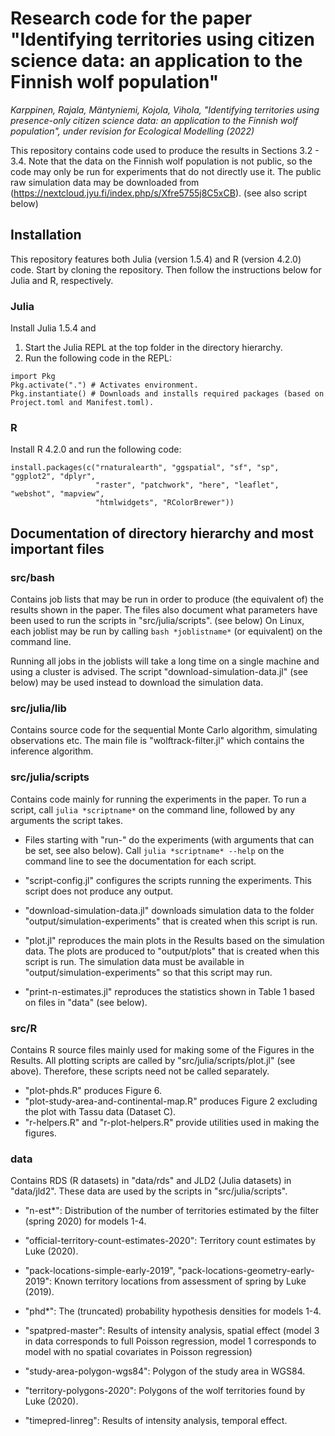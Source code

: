 # Research code for the paper "Identifying territories using citizen science data: an application to the Finnish wolf population"

_Karppinen, Rajala, Mäntyniemi, Kojola, Vihola, "Identifying territories using presence-only citizen science data: an application to the Finnish wolf population", under revision for Ecological Modelling (2022)_

This repository contains code used to produce the results in Sections 3.2 - 3.4.
Note that the data on the Finnish wolf population is not public, so the code may only be run for experiments that do not directly use it. 
The public raw simulation data may be downloaded from (https://nextcloud.jyu.fi/index.php/s/Xfre5755j8C5xCB). (see also script below)

## Installation 

This repository features both Julia (version 1.5.4) and R (version 4.2.0) code. Start by cloning the repository.
Then follow the instructions below for Julia and R, respectively.

### Julia
Install Julia 1.5.4 and

1. Start the Julia REPL at the top folder in the directory hierarchy.
2. Run the following code in the REPL: 
```
import Pkg
Pkg.activate(".") # Activates environment.
Pkg.instantiate() # Downloads and installs required packages (based on Project.toml and Manifest.toml).
```

### R
Install R 4.2.0 and run the following code: 
```
install.packages(c("rnaturalearth", "ggspatial", "sf", "sp", "ggplot2", "dplyr",
                   "raster", "patchwork", "here", "leaflet", "webshot", "mapview",
                   "htmlwidgets", "RColorBrewer"))
```

## Documentation of directory hierarchy and most important files

### src/bash

Contains job lists that may be run in order to produce (the equivalent of) the results shown in the
paper. The files also document what parameters have been used to run the scripts in "src/julia/scripts". (see below)
On Linux, each joblist may be run by calling `bash *joblistname*` (or equivalent) on the command line.

Running all jobs in the joblists will take a long time on a single machine and using a cluster
is advised. 
The script "download-simulation-data.jl" (see below) may be used instead to download the simulation data.

### src/julia/lib

Contains source code for the sequential Monte Carlo algorithm, simulating observations etc. 
The main file is "wolftrack-filter.jl" which contains the inference algorithm.

### src/julia/scripts

Contains code mainly for running the experiments in the paper.
To run a script, call `julia *scriptname*` on the command line, followed by any arguments the script takes.

* Files starting with "run-" do the experiments (with arguments that can be set, see also below).
Call `julia *scriptname* --help` on the command line to see the documentation for each script.

* "script-config.jl" configures the scripts running the experiments. This script does not produce any output. 

* "download-simulation-data.jl" downloads simulation data to the folder "output/simulation-experiments"
that is created when this script is run. 

* "plot.jl" reproduces the main plots in the Results based on the simulation data. The plots
are produced to "output/plots" that is created when this script is run. The simulation
data must be available in "output/simulation-experiments" so that this script may run.

* "print-n-estimates.jl" reproduces the statistics shown in Table 1 based on files in "data" (see below).

### src/R

Contains R source files mainly used for making some of the Figures in the Results. 
All plotting scripts are called by "src/julia/scripts/plot.jl" (see above).
Therefore, these scripts need not be called separately.

* "plot-phds.R" produces Figure 6.
* "plot-study-area-and-continental-map.R" produces Figure 2 excluding the plot with Tassu data (Dataset C).
* "r-helpers.R" and "r-plot-helpers.R" provide utilities used in making the figures.

### data

Contains RDS (R datasets) in "data/rds" and JLD2 (Julia datasets) in "data/jld2".
These data are used by the scripts in "src/julia/scripts".

* "n-est*": Distribution of the number of territories estimated by the filter (spring 2020) for models 1-4.

* "official-territory-count-estimates-2020": Territory count estimates by Luke (2020).

* "pack-locations-simple-early-2019", "pack-locations-geometry-early-2019": Known territory locations from assessment of spring by Luke (2019).

* "phd*": The (truncated) probability hypothesis densities for models 1-4.

* "spatpred-master": Results of intensity analysis, spatial effect (model 3 in data corresponds to full Poisson regression, model 1 corresponds to model with no spatial covariates in Poisson regression)

* "study-area-polygon-wgs84": Polygon of the study area in WGS84.

* "territory-polygons-2020": Polygons of the wolf territories found by Luke (2020).

* "timepred-linreg": Results of intensity analysis, temporal effect.
